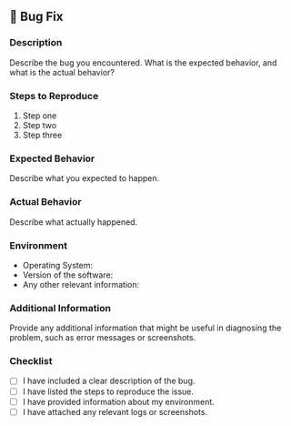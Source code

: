 ## 🐛 Bug Fix

### Description
Describe the bug you encountered. What is the expected behavior, and what is the actual behavior?

### Steps to Reproduce
1. Step one
2. Step two
3. Step three

### Expected Behavior
Describe what you expected to happen.

### Actual Behavior
Describe what actually happened.

### Environment
- Operating System: 
- Version of the software:
- Any other relevant information:

### Additional Information
Provide any additional information that might be useful in diagnosing the problem, such as error messages or screenshots.

### Checklist
- [ ] I have included a clear description of the bug.
- [ ] I have listed the steps to reproduce the issue.
- [ ] I have provided information about my environment.
- [ ] I have attached any relevant logs or screenshots.
